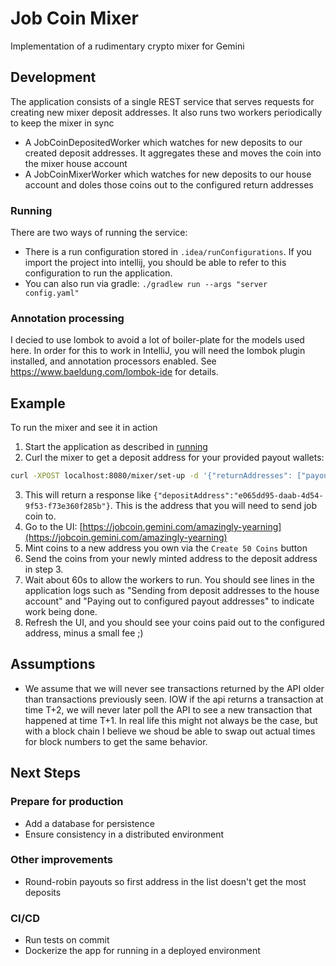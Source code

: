 # Job Coin Mixer
Implementation of a rudimentary crypto mixer for Gemini

## Development
The application consists of a single REST service that serves requests for creating new mixer deposit addresses. 
It also runs two workers periodically to keep the mixer in sync
* A JobCoinDepositedWorker which watches for new deposits to our created deposit addresses. It aggregates these and 
moves the coin into the mixer house account
* A JobCoinMixerWorker which watches for new deposits to our house account and doles those coins out to the configured return addresses

### Running
There are two ways of running the service:
* There is a run configuration stored in `.idea/runConfigurations`. If you import the project into intellij, you should be
 able to refer to this configuration to run the application.
* You can also run via gradle: `./gradlew run --args "server config.yaml"`

### Annotation processing
I decied to use lombok to avoid a lot of boiler-plate for the models used here. In order for this to work in IntelliJ,
you will need the lombok plugin installed, and annotation processors enabled. See https://www.baeldung.com/lombok-ide 
for details. 

## Example
To run the mixer and see it in action
1. Start the application as described in [running](#running)
2. Curl the mixer to get a deposit address for your provided payout wallets:
  ```bash
  curl -XPOST localhost:8080/mixer/set-up -d '{"returnAddresses": ["payout1", "payout2"]}' -H 'Content-Type: application/json'
  ```
3. This will return a response like `{"depositAddress":"e065dd95-daab-4d54-9f53-f73e360f285b"}`. This is the address that you will need to send job coin to.
4. Go to the UI: [https://jobcoin.gemini.com/amazingly-yearning](https://jobcoin.gemini.com/amazingly-yearning)
5. Mint coins to a new address you own via the `Create 50 Coins` button
6. Send the coins from your newly minted address to the deposit address in step 3. 
7. Wait about 60s to allow the workers to run. You should see lines in the application logs such as "Sending from deposit addresses to the house account" and "Paying out to configured payout addresses" to indicate work being done.
8. Refresh the UI, and you should see your coins paid out to the configured address, minus a small fee ;) 

## Assumptions
* We assume that we will never see transactions returned by the API older than transactions previously seen. IOW if
the api returns a transaction at time T+2, we will never later poll the API to see a new transaction that happened at 
time T+1. In real life this might not always be the case, but with a block chain I believe we shoud be able to swap out
actual times for block numbers to get the same behavior. 

## Next Steps
### Prepare for production
* Add a database for persistence
* Ensure consistency in a distributed environment
### Other improvements
* Round-robin payouts so first address in the list doesn't get the most deposits
### CI/CD
* Run tests on commit
* Dockerize the app for running in a deployed environment
